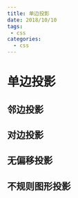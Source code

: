 ```yaml
--- 
title: 单边投影
date: 2018/10/10
tags: 
 - css
categories:
  - css
---
```

# 单边投影

## 邻边投影

## 对边投影

## 无偏移投影

## 不规则图形投影